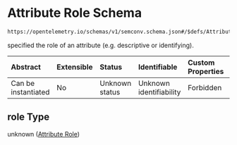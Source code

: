 # Attribute Role Schema

```txt
https://opentelemetry.io/schemas/v1/semconv.schema.json#/$defs/Attribute/allOf/0/properties/role
```

specified the role of an attribute (e.g. descriptive or identifying).

| Abstract            | Extensible | Status         | Identifiable            | Custom Properties | Additional Properties | Access Restrictions | Defined In                                                                           |
| :------------------ | :--------- | :------------- | :---------------------- | :---------------- | :-------------------- | :------------------ | :----------------------------------------------------------------------------------- |
| Can be instantiated | No         | Unknown status | Unknown identifiability | Forbidden         | Allowed               | none                | [semconv.schema.json\*](../../../schemas/semconv.schema.json "open original schema") |

## role Type

unknown ([Attribute Role](../attribute/semconv-opentelemetry-semantic-convention-schema-definitions-attribute-allof-attribute-full-specification-properties-attribute-role.md))
